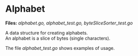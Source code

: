 # Alphabet

**Files:** *alphabet.go, alphabet_test.go, byteSliceSorter_test.go*

A data structure for creating alphabets.  
An alphabet is a slice of bytes (single characters).

The file *alphabet_test.go* shows examples of usage.
